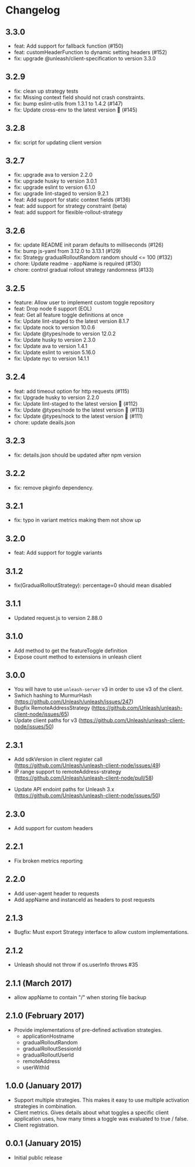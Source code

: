 # Changelog

## 3.3.0

-   feat: Add support for fallback function (#150)
-   feat: customHeaderFunction to dynamic setting headers (#152)
-   fix: upgrade @unleash/client-specification to version 3.3.0

## 3.2.9

-   fix: clean up strategy tests
-   fix: Missing context field should not crash constraints.
-   fix: bump eslint-utils from 1.3.1 to 1.4.2 (#147)
-   fix: Update cross-env to the latest version 🚀 (#145)

## 3.2.8

-   fix: script for updating client version

## 3.2.7

-   fix: upgrade ava to version 2.2.0
-   fix: upgrade husky to version 3.0.1
-   fix: upgrade eslint to version 6.1.0
-   fix: upgrade lint-staged to version 9.2.1
-   feat: Add support for static context fields (#136)
-   feat: add support for strategy constraint (beta)
-   feat: add support for flexible-rollout-strategy

## 3.2.6

-   fix: update README init param defaults to milliseconds (#126)
-   fix: bump js-yaml from 3.12.0 to 3.13.1 (#129)
-   fix: Strategy gradualRolloutRandom random should <= 100 (#132)
-   chore: Update readme - appName is required (#130)
-   chore: control gradual rollout strategy randomness (#133)

## 3.2.5

-   feature: Allow user to implement custom toggle repository
-   feat: Drop node 6 support (EOL)
-   feat: Get all feature toggle definitions at once
-   fix: Update lint-staged to the latest version 8.1.7
-   fix: Update nock to version 10.0.6
-   fix: Update @types/node to version 12.0.2
-   fix: Update husky to version 2.3.0
-   fix: Update ava to version 1.4.1
-   fix: Update eslint to version 5.16.0
-   fix: Update nyc to version 14.1.1

## 3.2.4

-   feat: add timeout option for http requests (#115)
-   fix: Upgrade husky to version 2.2.0
-   fix: Update lint-staged to the latest version 🚀 (#112)
-   fix: Update @types/node to the latest version 🚀 (#113)
-   fix: Update @types/nock to the latest version 🚀 (#111)
-   chore: update deails.json

## 3.2.3

-   fix: details.json should be updated after npm version

## 3.2.2

-   fix: remove pkginfo dependency.

## 3.2.1

-   fix: typo in variant metrics making them not show up

## 3.2.0

-   feat: Add support for toggle variants

## 3.1.2

-   fix(GradualRolloutStrategy): percentage=0 should mean disabled

## 3.1.1

-   Updated request.js to version 2.88.0

## 3.1.0

-   Add method to get the featureToggle definition
-   Expose count method to extensions in unleash client

## 3.0.0

-   You will have to use `unleash-server` v3 in order to use v3 of the client.
-   Swhich hashing to MurmurHash (https://github.com/Unleash/unleash/issues/247)
-   Bugfix RemoteAddressStrategy (https://github.com/Unleash/unleash-client-node/issues/65)
-   Update client paths for v3 (https://github.com/Unleash/unleash-client-node/issues/50)

## 2.3.1

-   Add sdkVersion in client register call
    (https://github.com/Unleash/unleash-client-node/issues/49)
-   IP range support to remoteAddress-strategy
    (https://github.com/Unleash/unleash-client-node/pull/58)

*   Update API endoint paths for Unleash 3.x
    (https://github.com/Unleash/unleash-client-node/issues/50)

## 2.3.0

-   Add support for custom headers

## 2.2.1

-   Fix broken metrics reporting

## 2.2.0

-   Add user-agent header to requests
-   Add appName and instanceId as headers to post requests

## 2.1.3

-   Bugfix: Must export Strategy interface to allow custom implementations.

## 2.1.2

-   Unleash should not throw if os.userInfo throws #35

## 2.1.1 (March 2017)

-   allow appName to contain "/" when storing file backup

## 2.1.0 (February 2017)

-   Provide implementations of pre-defined activation strategies.
    -   applicationHostname
    -   gradualRolloutRandom
    -   gradualRolloutSessionId
    -   gradualRolloutUserId
    -   remoteAddress
    -   userWithId

## 1.0.0 (January 2017)

-   Support multiple strategies. This makes it easy to use multiple activation strategies in
    combination.
-   Client metrics. Gives details about what toggles a specific client application uses, how many
    times a toggle was evaluated to true / false.
-   Client registration.

## 0.0.1 (January 2015)

-   Initial public release
